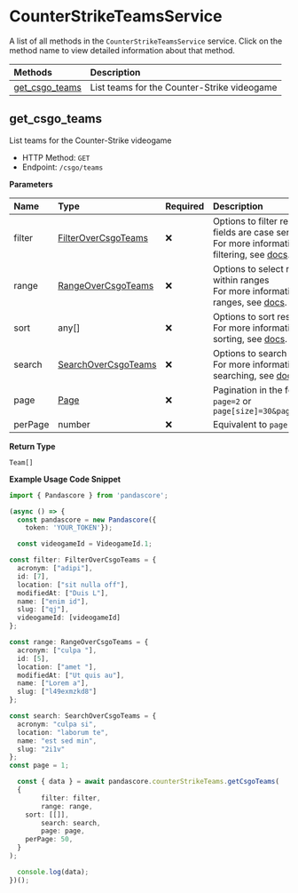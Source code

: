 # CounterStrikeTeamsService

A list of all methods in the `CounterStrikeTeamsService` service. Click on the method name to view detailed information about that method.

| Methods                           | Description                                 |
| :-------------------------------- | :------------------------------------------ |
| [get_csgo_teams](#get_csgo_teams) | List teams for the Counter-Strike videogame |

## get_csgo_teams

List teams for the Counter-Strike videogame

- HTTP Method: `GET`
- Endpoint: `/csgo/teams`

**Parameters**

| Name    | Type                                                    | Required | Description                                                                                                                                         |
| :------ | :------------------------------------------------------ | :------- | :-------------------------------------------------------------------------------------------------------------------------------------------------- |
| filter  | [FilterOverCsgoTeams](../models/FilterOverCsgoTeams.md) | ❌       | Options to filter results. String fields are case sensitive <br/>For more information on filtering, see [docs](/docs/filtering-and-sorting#filter). |
| range   | [RangeOverCsgoTeams](../models/RangeOverCsgoTeams.md)   | ❌       | Options to select results within ranges <br/>For more information on ranges, see [docs](/docs/filtering-and-sorting#range).                         |
| sort    | any[]                                                   | ❌       | Options to sort results <br/>For more information on sorting, see [docs](/docs/filtering-and-sorting#sort).                                         |
| search  | [SearchOverCsgoTeams](../models/SearchOverCsgoTeams.md) | ❌       | Options to search results <br/>For more information on searching, see [docs](/docs/filtering-and-sorting#search).                                   |
| page    | [Page](../models/Page.md)                               | ❌       | Pagination in the form of `page=2` or `page[size]=30&page[number]=2`                                                                                |
| perPage | number                                                  | ❌       | Equivalent to `page[size]`                                                                                                                          |

**Return Type**

`Team[]`

**Example Usage Code Snippet**

```typescript
import { Pandascore } from 'pandascore';

(async () => {
  const pandascore = new Pandascore({
	token: 'YOUR_TOKEN'});

  const videogameId = VideogameId.1;

const filter: FilterOverCsgoTeams = {
  acronym: ["adipi"],
  id: [7],
  location: ["sit nulla off"],
  modifiedAt: ["Duis L"],
  name: ["enim id"],
  slug: ["qj"],
  videogameId: [videogameId]
};

const range: RangeOverCsgoTeams = {
  acronym: ["culpa "],
  id: [5],
  location: ["amet "],
  modifiedAt: ["Ut quis au"],
  name: ["Lorem a"],
  slug: ["l49exmzkd8"]
};

const search: SearchOverCsgoTeams = {
  acronym: "culpa si",
  location: "laborum te",
  name: "est sed min",
  slug: "2i1v"
};
const page = 1;

  const { data } = await pandascore.counterStrikeTeams.getCsgoTeams(
  {
		filter: filter,
		range: range,
    sort: [[]],
		search: search,
		page: page,
    perPage: 50,
  }
);

  console.log(data);
})();
```
